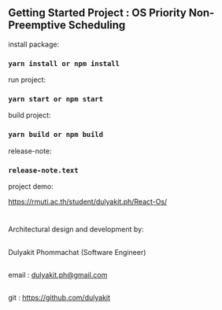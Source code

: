 ## Getting Started Project : OS Priority Non-Preemptive Scheduling

install package:

### `yarn install or npm install`

run project:

### `yarn start or npm start`

build project:

### `yarn build or npm build`

release-note:

### `release-note.text`

project demo:

https://rmuti.ac.th/student/dulyakit.ph/React-Os/

#
Architectural design and development by:
##
 Dulyakit Phommachat (Software Engineer)
##
 email : dulyakit.ph@gmail.com
##
git : https://github.com/dulyakit
